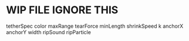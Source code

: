 # WIP FILE IGNORE THIS

tetherSpec
color
maxRange
tearForce
minLength
shrinkSpeed
k
anchorX
anchorY
width
ripSound
ripParticle
